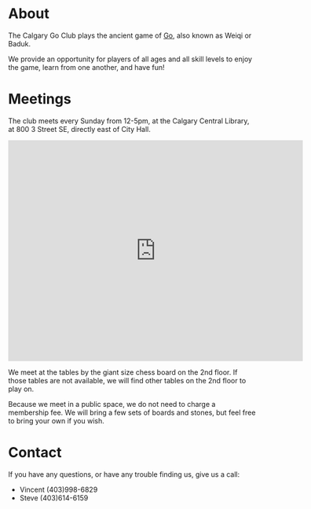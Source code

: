 <!-- 
.. title: About us
.. slug: about-us
.. date: 2018-05-09 22:54:32 UTC-06:00
.. tags: 
.. category: 
.. link: 
.. description: 
.. type: text
.. author: Steve
-->

# About

The Calgary Go Club plays the ancient game of [Go](https://en.wikipedia.org/wiki/Go_%28game%29), also known as Weiqi or Baduk.

We provide an opportunity for players of all ages and all skill
levels to enjoy the game, learn from one another, and have fun!

# Meetings
The club meets every Sunday from 12-5pm, at the Calgary Central
Library, at 800 3 Street SE, directly east of City Hall.

<iframe src="https://www.google.com/maps/embed?pb=!1m18!1m12!1m3!1d2508.419721842189!2d-114.05711834839785!3d51.045337352101534!2m3!1f0!2f0!3f0!3m2!1i1024!2i768!4f13.1!3m3!1m2!1s0x537170003cb69fe3%3A0x65642e5fb9371572!2sCentral%20Library!5e0!3m2!1sen!2sca!4v1577082584228!5m2!1sen!2sca" width="600" height="450" frameborder="0" style="border:0;" allowfullscreen=""></iframe>

We meet at the tables by the giant size chess board on the 2nd floor.
If those tables are not available, we will find other tables on the
2nd floor to play on.

Because we meet in a public space, we do not need to charge a
membership fee.  We will bring a few sets of boards and stones, but
feel free to bring your own if you wish.

# Contact

If you have any questions, or have any trouble finding us, give us a call:

* Vincent (403)998-6829
* Steve (403)614-6159
